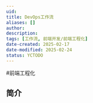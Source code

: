```yaml
---
uid: 
title: DevOps工作流
aliases: []
author: 
description: 
tags: [工作流, 前端开发/前端工程化]
date-created: 2025-02-17
date-modified: 2025-02-24
status: YCTODO
---
```


#前端工程化

## 简介
